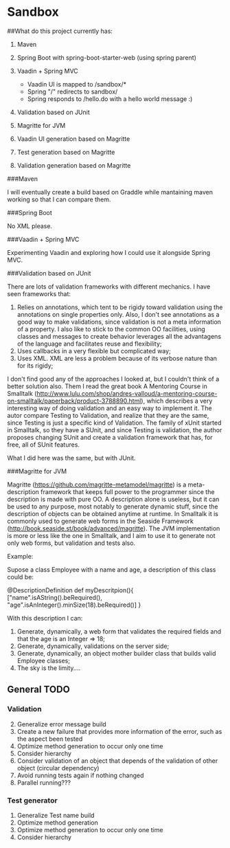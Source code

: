 Sandbox
=======

##What do this project currently has:

1. Maven
2. Spring Boot with spring-boot-starter-web (using spring parent)
3. Vaadin + Spring MVC
    * Vaadin UI is mapped to /sandbox/*
    * Spring "/" redirects to sandbox/
    * Spring responds to /hello.do with a hello world message :)

4. Validation based on JUnit
5. Magritte for JVM
6. Vaadin UI generation based on Magritte
7. Test generation based on Magritte
8. Validation generation based on Magritte

###Maven

I will eventually create a build based on Graddle while mantaining maven working so that I can compare them. 

###Spring Boot 

No XML please.

###Vaadin + Spring MVC

Experimenting Vaadin and exploring how I could use it alongside Spring MVC. 

###Validation based on JUnit

There are lots of validation frameworks with different mechanics. I have seen frameworks that:

1. Relies on annotations, which tent to be rigidy toward validation using the annotations on single properties only. Also, I don't see annotations as a good way to make validations, since validation is not a meta information of a property. I also like to stick to the common OO facilities, using classes and messages to create behavior leverages all the advantagens of the language and facilitates reuse and flexibility;
2. Uses callbacks in a very flexible but complicated way; 
3. Uses XML. XML are less a problem because of its verbose nature than for its rigidy; 

I don't find good any of the approaches I looked at, but I couldn't think of a better solution also. Them I read the great book A Mentoring Course in Smalltalk (http://www.lulu.com/shop/andres-valloud/a-mentoring-course-on-smalltalk/paperback/product-3788890.html), which describes a very interesting way of doing validation and an easy way to implement it. The autor compare Testing to Validation, and realize that they are the same, since Testing is just a specific kind of Validation. The family of xUnit started in Smalltalk, so they have a SUnit, and since Testing is validation, the author proposes changing SUnit and create a validation framework that has, for free, all of SUnit features.

What I did here was the same, but with JUnit.

###Magritte for JVM

Magritte (https://github.com/magritte-metamodel/magritte) is a meta-description framework that keeps full power to the programmer since the description is made with pure OO. A description alone is useless, but it can be used to any purpose, most notably to generate dynamic stuff, since the description of objects can be obtained anytime at runtime. In Smalltalk it is commonly used to generate web forms in the Seaside Framework (http://book.seaside.st/book/advanced/magritte). The JVM implementation is more or less like the one in Smalltalk, and I aim to use it to generate not only web forms, but validation and tests also.

Example:

Supose a class Employee with a name and age, a description of this class could be:

@DescriptionDefinition
def myDescritpion(){
   ["name".isAString().beRequired(),
    "age".isAnInteger().minSize(18).beRequired()]
}

With this description I can:

1. Generate, dynamically, a web form that validates the required fields and that the age is an Integer => 18;
2. Generate, dynamically, validations on the server side;
3. Generate, dynamically, an object mother builder class that builds valid Employee classes;
4. The sky is the limity....


## General TODO

### Validation
2. Generalize error message build
3. Create a new failure that provides more information of the error, such as the aspect been tested
4. Optimize method generation to occur only one time
5. Consider hierarchy
6. Consider validation of an object that depends of the validation of other object (circular dependency)
7. Avoid running tests again if nothing changed
8. Parallel running???

### Test generator
1. Generalize Test name build
2. Optimize method generation
3. Optimize method generation to occur only one time
4. Consider hierarchy
